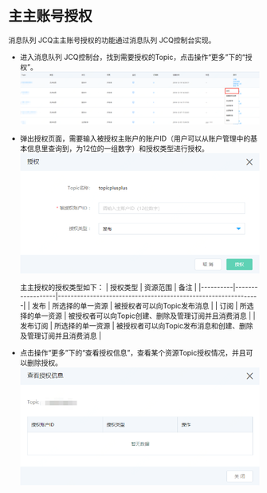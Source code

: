 # 主主账号授权

消息队列 JCQ主主账号授权的功能通过消息队列 JCQ控制台实现。

* 进入消息队列 JCQ控制台，找到需要授权的Topic，点击操作“更多”下的“授权”。
   ![主主授权1](../../../../../image/Internet-Middleware/Message-Queue/主主授权1.png)

* 弹出授权页面，需要输入被授权主账户的账户ID（用户可以从账户管理中的基本信息里查询到，为12位的一组数字）和授权类型进行授权。
   ![主主授权2](../../../../../image/Internet-Middleware/Message-Queue/主主授权2.png)
   
    主主授权的授权类型如下： 
   | 授权类型 | 资源范围         | 备注                                                          |
   |----------|------------------|---------------------------------------------------------------|
   | 发布     | 所选择的单一资源 | 被授权者可以向Topic发布消息                                   |
   | 订阅     | 所选择的单一资源 | 被授权者可以向Topic创建、删除及管理订阅并且消费消息           |
   | 发布订阅 | 所选择的单一资源 | 被授权者可以向Topic发布消息和创建、删除及管理订阅并且消费消息 |

* 点击操作“更多”下的“查看授权信息”，查看某个资源Topic授权情况，并且可以删除授权。
  ![主主授权3](../../../../../image/Internet-Middleware/Message-Queue/主主授权3.png)
